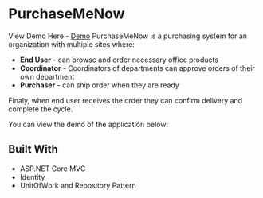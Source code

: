 # PurchaseMeNow
View Demo Here - [Demo](https://www.youtube.com/watch?v=XG7DwEEfcBo)
PurchaseMeNow is a purchasing system for an organization with multiple sites where:

* **End User** - can browse and order necessary office products
* **Coordinator** - Coordinators of departments can approve orders of their own department
* **Purchaser** - can ship order when they are ready

Finaly, when end user receives the order they can confirm delivery and complete the cycle.

You can view the demo of the application below:




## Built With

* ASP.NET Core MVC
* Identity
* UnitOfWork and Repository Pattern

